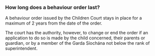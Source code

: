 ###  How long does a behaviour order last?

A behaviour order issued by the Children Court stays in place for a maximum of
2 years from the date of the order.

The court has the authority, however, to change or end the order if an
application to do so is made by the child concerned, their parents or
guardian, or by a member of the Garda Síochána not below the rank of
superintendent.
